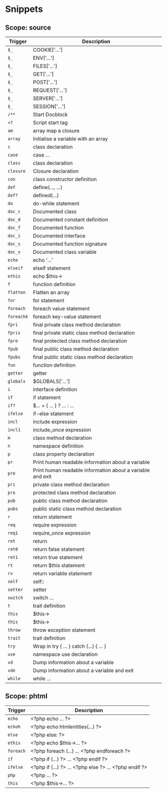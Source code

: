 # Snippets

## Scope: source

| Trigger | Description |
| ------- | ----------- |
| `$_` | COOKIE[&#039;...&#039;] |
| `$_` | ENV[&#039;...&#039;] |
| `$_` | FILES[&#039;...&#039;] |
| `$_` | GET[&#039;...&#039;] |
| `$_` | POST[&#039;...&#039;] |
| `$_` | REQUEST[&#039;...&#039;] |
| `$_` | SERVER[&#039;...&#039;] |
| `$_` | SESSION[&#039;...&#039;] |
| `/**` | Start Docblock |
| `<?` | Script start tag |
| `am` | array map a closure |
| `array` | Initialise a variable with an array |
| `c` | class declaration |
| `case` | case ... |
| `class` | class declaration |
| `closure` | Closure declaration |
| `con` | class constructor definition |
| `def` | define(..., ...) |
| `def?` | defined(...) |
| `do` | do-while statement |
| `doc_c` | Documented class |
| `doc_d` | Documented constant definition |
| `doc_f` | Documented function |
| `doc_i` | Documented interface |
| `doc_s` | Documented function signature |
| `doc_v` | Documented class variable |
| `echo` | echo &#039;...&#039; |
| `elseif` | elseif statement |
| `ethis` | echo $this-&gt; |
| `f` | function definition |
| `flatten` | Flatten an array |
| `for` | for statement |
| `foreach` | foreach value statement |
| `foreachk` | foreach key-value statement |
| `fpri` | final private class method declaration |
| `fpris` | final private static class method declaration |
| `fpro` | final protected class method declaration |
| `fpub` | final public class method declaration |
| `fpubs` | final public static class method declaration |
| `fun` | function definition |
| `getter` | getter |
| `globals` | $GLOBALS[&#039;...&#039;] |
| `i` | interface definition |
| `if` | if statement |
| `if?` | $... = ( ... ) ? ... : ... |
| `ifelse` | if-else statement |
| `incl` | include expression |
| `incl1` | include_once expression |
| `m` | class method declaration |
| `n` | namespace definition |
| `p` | class property declaration |
| `pr` | Print human readable information about a variable |
| `pre` | Print human readable information about a variable and exit |
| `pri` | private class method declaration |
| `pro` | protected class method declaration |
| `pub` | public class method declaration |
| `pubs` | public static class method declaration |
| `r` | return statement |
| `req` | require expression |
| `req1` | require_once expression |
| `ret` | return |
| `ret0` | return false statement |
| `ret1` | return true statement |
| `rt` | return $this statement |
| `rv` | return variable statement |
| `self` | self:: |
| `setter` | setter |
| `switch` | switch ... |
| `t` | trait definition |
| `this` | $this-&gt; |
| `this` | $this-&gt; |
| `throw` | throw exception statement |
| `trait` | trait definition |
| `try` | Wrap in try { ... } catch (...) { ... } |
| `use` | namespace use declaration |
| `vd` | Dump information about a variable |
| `vde` | Dump information about a variable and exit |
| `while` | while ... |

## Scope: phtml

| Trigger | Description |
| ------- | ----------- |
| `echo` | &lt;?php echo ... ?&gt; |
| `echoh` | &lt;?php echo htmlentities(...) ?&gt; |
| `else` | &lt;?php else: ?&gt; |
| `ethis` | &lt;?php echo $this-&gt;... ?&gt; |
| `foreach` | &lt;?php foreach (...) ... &lt;?php endforeach ?&gt; |
| `if` | &lt;?php if (...) ?&gt; ... &lt;?php endif ?&gt; |
| `ifelse` | &lt;?php if (...) ?&gt; ... &lt;?php else ?&gt; ... &lt;?php endif ?&gt; |
| `php` | &lt;?php ... ?&gt; |
| `this` | &lt;?php $this-&gt;... ?&gt; |

